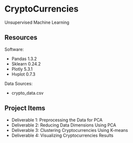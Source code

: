 # CryptoCurrencies

Unsupervised Machine Learning

## Resources

Software:

- Pandas 1.3.2
- Sklearn 0.24.2
- Plotly 5.3.1
- Hvplot 0.7.3

Data Sources:

- crypto_data.csv

## Project Items

- Deliverable 1: Preprocessing the Data for PCA
- Deliverable 2: Reducing Data Dimensions Using PCA
- Deliverable 3: Clustering Cryptocurrencies Using K-means
- Deliverable 4: Visualizing Cryptocurrencies Results